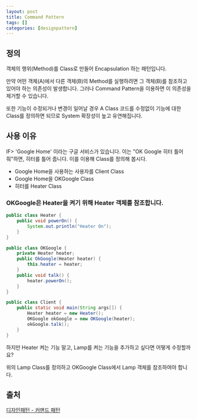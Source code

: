 ```yaml
---
layout: post
title: Command Pattern
tags: []
categories: [designpattern]
---
```


## 정의

객체의 행위(Method)를 Class로 만들어 Encapsulation 하는 패턴입니다.

만약 어떤 객체(A)에서 다른 객체(B)의 Method를 실행하려면 그 객체(B)를 참조하고 있어야 하는 의존성이 발생합니다. 그러나 Command Pattern을 이용하면 이 의존성을 제거할 수 있습니다.

또한 기능이 수정되거나 변경이 일어날 경우 A Class 코드를 수정없이 기능에 대한 Class를 정의하면 되므로 System 확장성이 높고 유연해집니다.

## 사용 이유

IF> 'Google Home' 이라는 구글 서비스가 있습니다. 이는 "OK Google 히터 틀어줘"하면, 히터를 틀어 줍니다. 이를 이용해 Class를 정의해 봅시다.

* Google Home을 사용하는 사용자를 Client Class
* Google Home을 OKGoogle Class
* 히터를 Heater Class

### OKGoogle은 Heater을 켜기 위해 Heater 객체를 참조합니다.

```java
public class Heater {
    public void powerOn() {
        System.out.println("Heater On");
    }
}
```

```java
public class OKGoogle {
    private Heater heater;
    public OkGoogle(Heater heater) {
        this.heater = heater;
    }
    public void talk() {
        heater.powerOn();
    }
}
```

```java
public class Client {
    public static void main(String args[]) {
        Heater heater = new Heater();
        OKGoogle okGoogle = new OKGoogle(heater);
        okGoogle.talk();
    }
}
```

하지만 Heater 켜는 기능 말고, Lamp를 켜는 기능을 추가하고 싶다면 어떻게 수정할까요?

위의 Lamp Class를 정의하고 OKGoogle Class에서 Lamp 객체를 참조하여야 합니다. 































## 출처

[디자인패턴 - 커맨드 패턴](https://victorydntmd.tistory.com/295)